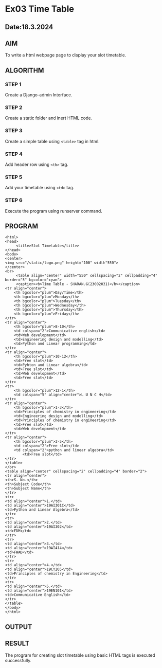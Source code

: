 # Ex03 Time Table
## Date:18.3.2024

## AIM
To write a html webpage page to display your slot timetable.

## ALGORITHM
### STEP 1
Create a Django-admin Interface.

### STEP 2
Create a static folder and inert HTML code.

### STEP 3
Create a simple table using ```<table>``` tag in html.

### STEP 4
Add header row using ```<th>``` tag.

### STEP 5
Add your timetable using ```<td>``` tag.

### STEP 6
Execute the program using runserver command.

## PROGRAM
```
<html>
<head>
     <title>Slot Timetable</title>
</head>
<body>
<center>
<img src="/static/logo.png" height="100" width"550">
</center>
<br>
     <table align="center" width="550" cellspacing="2" cellpadding="4" border="5" bgcolor="cyan">
     <caption><b>Time Table - SHARAN.G(23002031)</b></caption>
<tr align="center">
	<th bgcolor="plum">Day/Time</th>
	<th bgcolor="plum">Monday</th>
	<th bgcolor="plum">Tuesday</th>
	<th bgcolor="plum">Wednesday</th>
	<th bgcolor="plum">Thursday</th>
 	<th bgcolor="plum">Friday</th>
</tr>
<tr align="center">
	<th bgcolor="plum">8-10</th>
	<td colspan="2">Communicative english</td>
	<td>Web development</td>
	<td>Engineering design and modelling</td>
	<td>Python and Linear programming</td>
</tr>
<tr align="center">
	<th bgcolor="plum">10-12</th>
	<td>Free slot</td>
	<td>Pyhton and Linear algebra</td>
	<td>Free slot</td>
	<td>Web development</td>
	<td>Free slot</td>
</tr>
<tr>
	<th bgcolor="plum">12-1</th>
	<td colspan="5" align="center">L U N C H</td>
</tr>
<tr align="center">
	<th bgcolor="plum">1-3</th>
	<td>Principles of chemistry in engineering</td>
	<td>Engineering design and modelling</td>
	<td>Principles of chemistry in engineering</td>
	<td>Free slot</td>
	<td>Web development</td>
</tr>
<tr align="center">
	<th bgcolor="plum">3-5</th>
	<td colspan="2">Free slot</td>
	<td colspan="2">python and linear algebra</td>
        <td>Free slot</td>
</tr>
</table>
</br>
<table align="center" cellspacing="2" cellpadding="4" border="2">
<tr align="center">
<th>S. No.</th>
<th>Subject Code</th>
<th>Subject Name</th>
</tr>
<tr>
<td align="center">1.</td>
<td align="center">19AI301C</td>
<td>Python and Linear Algebra</td>
</tr>
<tr>
<td align="center">2.</td>
<td align="center">19AI302</td>
<td>EDM</td>
</tr>
<tr>
<td align="center">3.</td>
<td align="center">19AI414</td>
<td>FWAD</td>
</tr>
<tr>
<td align="center">4.</td>
<td align="center">19CY205</td>
<td>Principles of chemistry in Engineering</td>
</tr>
<tr>
<td align="center">5.</td>
<td align="center">19EN101</td>
<td>Communicative English</td>
</tr>
</table>
</body>
</html>
```

## OUTPUT

## RESULT
The program for creating slot timetable using basic HTML tags is executed successfully.
